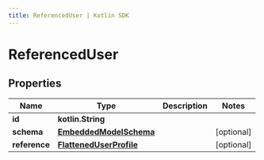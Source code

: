 ```yaml
---
title: ReferencedUser | Kotlin SDK
---
```




# ReferencedUser

## Properties
Name | Type | Description | Notes
------------ | ------------- | ------------- | -------------
**id** | **kotlin.String** |  | 
**schema** | [**EmbeddedModelSchema**](EmbeddedModelSchema) |  |  [optional]
**reference** | [**FlattenedUserProfile**](FlattenedUserProfile) |  |  [optional]




